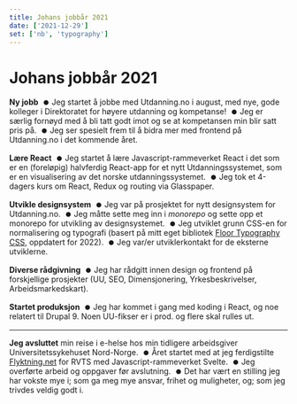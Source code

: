 ```yaml
---
title: Johans jobbår 2021
date: ['2021-12-29']
set: ['nb', 'typography']
---
```


# Johans jobbår 2021

**Ny jobb**
- Jeg startet å jobbe med Utdanning.no i august, med nye, gode kolleger i Direktoratet for høyere utdanning og kompetanse!
- Jeg er særlig fornøyd med å bli tatt godt imot og se at kompetansen min blir satt pris på.
- Jeg ser spesielt frem til å bidra mer med frontend på Utdanning.no i det kommende året.

**Lære React**
- Jeg startet å lære Javascript-rammeverket React i det som er en (foreløpig) halvferdig React-app for et nytt Utdanningssystemet, som er en visualisering av det norske utdanningssystemet.
- Jeg tok et 4-dagers kurs om React, Redux og routing via Glasspaper.

**Utvikle designsystem**
- Jeg var på prosjektet for nytt designsystem for Utdanning.no.
- Jeg måtte sette meg inn i *monorepo* og sette opp et monorepo for utvikling av designsystemet.
- Jeg utviklet grunn CSS-en for normalisering og typografi (basert på mitt eget bibliotek [Floor Typography CSS](//floortypography.vercel.app), oppdatert for 2022).
- Jeg var/er utviklerkontakt for de eksterne utviklerne.

**Diverse rådgivning**
- Jeg har rådgitt innen design og frontend på forskjellige prosjekter (UU, SEO, Dimensjonering, Yrkesbeskrivelser, Arbeidsmarkedskart).

**Startet produksjon**
- Jeg har kommet i gang med koding i React, og noe relatert til Drupal 9. Noen UU-fikser er i prod. og flere skal rulles ut.

---

**Jeg avsluttet** min reise i e-helse hos min tidligere arbeidsgiver Universitetssykehuset Nord-Norge.
- Året startet med at jeg ferdigstilte [Flyktning.net](https://flyktning.net/) for RVTS med Javascript-rammeverket Svelte.
- Jeg overførte arbeid og oppgaver før avslutning.
- Det har vært en stilling jeg har vokste mye i; som ga meg mye ansvar, frihet og muligheter, og; som jeg trivdes veldig godt i.

<style>
	ul {
		list-style: inside square;
		padding: 0;
	}

	p, p + ul, p + ul > li {
		display: inline;
	}

	p + ul > li::before {
		content: '•';
		line-height: 0;
		margin-inline-end: .125ch;
		margin-inline-start: .125ch;
		font-size: 2em;
		vertical-align: baseline;
		position: relative;
		top: .125em;
	}

	p + ul::after {
		content: '';
		display: block;
		margin: var(--spacer, 1rem) 0;
	}

	strong {
		color: hsl(var(--fg-h), var(--fg-s), calc(5% + var(--fg-l)));
	}
</style>
